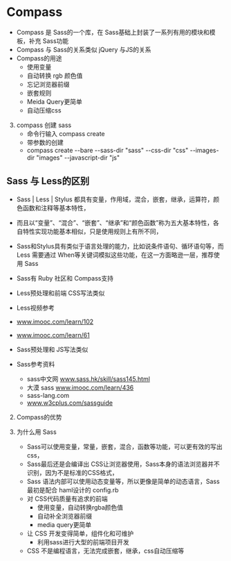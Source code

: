 # Compass
- Compass 是 Sass的一个库，在 Sass基础上封装了一系列有用的模块和模板，补充 Sass功能
- Compass 与 Sass的关系类似 jQuery 与JS的关系
- Compass的用途
    - 使用变量
    - 自动转换 rgb 颜色值
    - 忘记浏览器前缀
    - 嵌套规则
    - Meida Query更简单
    - 自动压缩css

3. compass 创建 sass
    - 命令行输入 compass create
    - 带参数的创建
    - compass create --bare --sass-dir "sass"
                            --css-dir "css"
                            --images-dir "images"
                            --javascript-dir "js"


## Sass 与 Less的区别
- Sass | Less | Stylus 都具有变量，作用域，混合，嵌套，继承，运算符，颜色函数和注释等基本特性，
- 而且以“变量”、“混合”、“嵌套”、“继承”和“颜色函数”称为五大基本特性，各自特性实现功能基本相似，只是使用规则上有所不同，
- Sass和Stylus具有类似于语言处理的能力，比如说条件语句、循环语句等，而Less 需要通过 When等关键词模拟这些功能，在这一方面略逊一层，推荐使用 Sass
- Sass有 Ruby 社区和 Compass支持

- Less预处理和前端 CSS写法类似
- Less视频参考
- www.imooc.com/learn/102
- www.imooc.com/learn/61

- Sass预处理和 JS写法类似
- Sass参考资料
  - sass中文网 www.sass.hk/skill/sass145.html 
  - 大漠 sass www.imooc.com/learn/436
  - sass-lang.com
  - www.w3cplus.com/sassguide

2. Compass的优势

3. 为什么用 Sass
    - Sass可以使用变量，常量，嵌套，混合，函数等功能，可以更有效的写出css，
    - Sass最后还是会编译出 CSS让浏览器使用，Sass本身的语法浏览器并不识别，因为不是标准的CSS格式，
    - Sass 语法内部可以使用动态变量等，所以更像是简单的动态语言，Sass最初是配合 haml设计的 config.rb
    - 对 CSS代码质量有追求的前端
        - 使用变量，自动转换rgba颜色值
        - 自动补全浏览器前缀
        - media query更简单
    - 让 CSS 开发变得简单，组件化和可维护
        - 利用sass进行大型的前端项目开发
    - CSS 不是编程语言，无法完成嵌套，继承，css自动压缩等